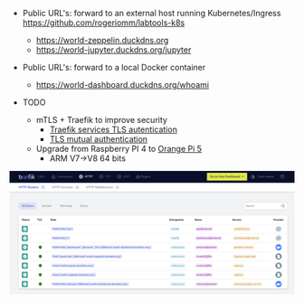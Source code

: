    * Public URL's: forward to an external host running Kubernetes/Ingress https://github.com/rogeriomm/labtools-k8s
      * https://world-zeppelin.duckdns.org
      * https://world-jupyter.duckdns.org/jupyter

   * Public URL's: forward to a local Docker container
      * https://world-dashboard.duckdns.org/whoami
      
   * TODO
      * mTLS + Traefik to improve security
         * [Traefik services TLS autentication](https://doc.traefik.io/traefik/routing/services/#certificates)
         * [TLS mutual authentication](https://en.wikipedia.org/wiki/Mutual_authentication#mTLS)
      * Upgrade from Raspberry PI 4 to [Orange Pi 5](http://www.orangepi.org/html/hardWare/computerAndMicrocontrollers/details/Orange-Pi-5.html)
         * ARM V7->V8 64 bits

![alt text](docs/traefik-http-routers.png "Traefik HTTP Services screenshot")
